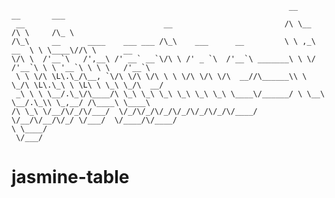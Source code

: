                                                                   __             __       ___
     __                               __                         /\ \__         /\ \     /\_ \
    /\_\     __      ____    ___ ___ /\_\    ___      __         \ \ ,_\    __  \ \ \____\//\ \      __
    \/\ \  /'__`\   /',__\ /' __` __`\/\ \ /' _ `\  /'__`\ _______\ \ \/  /'__`\ \ \ '__`\ \ \ \   /'__`\
     \ \ \/\ \L\.\_/\__, `\/\ \/\ \/\ \ \ \/\ \/\ \/\  __//\______\\ \ \_/\ \L\.\_\ \ \L\ \ \_\ \_/\  __/
     _\ \ \ \__/.\_\/\____/\ \_\ \_\ \_\ \_\ \_\ \_\ \____\/______/ \ \__\ \__/.\_\\ \_,__/ /\____\ \____\
    /\ \_\ \/__/\/_/\/___/  \/_/\/_/\/_/\/_/\/_/\/_/\/____/          \/__/\/__/\/_/ \/___/  \/____/\/____/
    \ \____/
     \/___/
     
# jasmine-table